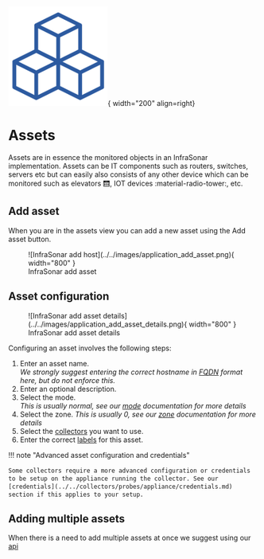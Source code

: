 ![Assets](../../images/application_assets.png){ width="200" align=right}

# Assets

Assets are in essence the monitored objects in an InfraSonar implementation. Assets can be IT components such as routers, switches, servers etc but can easily also consists of any other device which can be monitored such as elevators :elevator:, IOT devices :material-radio-tower:, etc. 

## Add asset

When you are in the assets view you can add a new asset using the Add asset button.

<figure markdown>
  ![InfraSonar add host](../../images/application_add_asset.png){ width="800" }
  <figcaption>InfraSonar add asset</figcaption>
</figure>

## Asset configuration

<figure markdown>
  ![InfraSonar add asset details](../../images/application_add_asset_details.png){ width="800" }
  <figcaption>InfraSonar add asset details</figcaption>
</figure>

Configuring an asset involves the following steps:

1. Enter an asset name.<br>
   *We strongly suggest entering the correct hostname in [FQDN](https://en.wikipedia.org/wiki/Fully_qualified_domain_name) format here, but do not enforce this.*
2. Enter an optional description.
3. Select the mode.<br>
   *This is usually normal, see our [mode](modes.md) documentation for more details*
4. Select the zone.
   *This is usually 0, see our [zone](zones.md) documentation for more details*
5. Select the [collectors](../../collectors/index.md) you want to use.
6. Enter the correct [labels](labels.md) for this asset.


!!! note "Advanced asset configuration and credentials"

    Some collectors require a more advanced configuration or credentials to be setup on the appliance running the collector. See our [credentials](../../collectors/probes/appliance/credentials.md) section if this applies to your setup.

## Adding multiple assets

When there is a need to add multiple assets at once we suggest using our [api](../../api/overview.md)